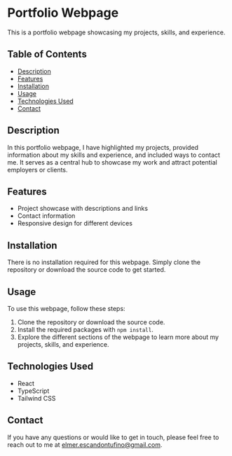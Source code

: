 # Portfolio Webpage

This is a portfolio webpage showcasing my projects, skills, and experience.

## Table of Contents

- [Description](#description)
- [Features](#features)
- [Installation](#installation)
- [Usage](#usage)
- [Technologies Used](#technologies-used)
- [Contact](#contact)

## Description

In this portfolio webpage, I have highlighted my projects, provided information about my skills and experience, and included ways to contact me. It serves as a central hub to showcase my work and attract potential employers or clients.

## Features

- Project showcase with descriptions and links
- Contact information
- Responsive design for different devices

## Installation

There is no installation required for this webpage. Simply clone the repository or download the source code to get started.

## Usage

To use this webpage, follow these steps:

1. Clone the repository or download the source code.
2. Install the required packages with `npm install`.
3. Explore the different sections of the webpage to learn more about my projects, skills, and experience.

## Technologies Used

- React
- TypeScript
- Tailwind CSS

## Contact

If you have any questions or would like to get in touch, please feel free to reach out to me at [elmer.escandontufino@gmail.com](mailto:elmer.escandontufino@gmail.com).
